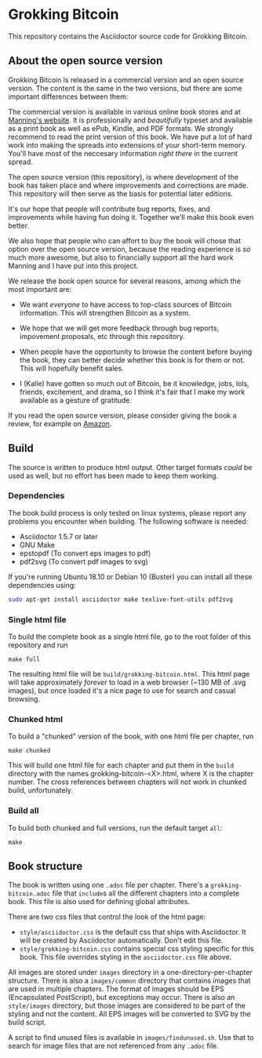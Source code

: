 # Grokking Bitcoin

This repository contains the Asciidoctor source code for Grokking
Bitcoin.

## About the open source version

Grokking Bitcoin is released in a commercial version and an open
source version. The content is the same in the two versions, but there
are some important differences between them:

The commercial version is available in various online book stores and
at
[Manning's website](https://www.manning.com/books/grokking-bitcoin). It
is professionally and _beautifully_ typeset and available as a print
book as well as ePub, Kindle, and PDF formats. We strongly recommend
to read the print version of this book. We have put a lot of hard work
into making the spreads into extensions of your short-term
memory. You'll have most of the neccesary information _right there_ in
the current spread.

The open source version (this repository), is where development of the
book has taken place and where improvements and corrections are
made. This repository will then serve as the basis for potential later
editions.

It's our hope that people will contribute bug reports, fixes, and
improvements while having fun doing it. Together we'll make this book
even better.

We also hope that people who can affort to buy the book will chose
that option over the open source version, because the reading
experience is _so_ much more awesome, but also to financially support
all the hard work Manning and I have put into this project.

We release the book open source for several reasons, among which the
most important are:

* We want _everyone_ to have access to top-class sources of Bitcoin
  information. This will strengthen Bitcoin as a system.
  
* We hope that we will get more feedback through bug reports,
  impovement proposals, etc through this repository.

* When people have the opportunity to browse the content before buying
  the book, they can better decide whether this book is for them or
  not. This will hopefully benefit sales.
  
* I (Kalle) have gotten so much out of Bitcoin, be it knowledge, jobs,
  lols, friends, excitement, and drama, so I think it's fair that I
  make my work available as a gesture of gratitude.
 
If you read the open source version, please consider giving the book a
review, for example on
[Amazon](https://www.amazon.com/Grokking-Bitcoin-Kalle-Rosenbaum/dp/1617294640).

## Build

The source is written to produce html output. Other target formats
*could* be used as well, but no effort has been made to keep them
working.

### Dependencies

The book build process is only tested on linux systems, please report
any problems you encounter when building. The following software is
needed:

* Asciidoctor 1.5.7 or later
* GNU Make
* epstopdf (To convert eps images to pdf)
* pdf2svg (To convert pdf images to svg)

If you're running Ubuntu 18.10 or Debian 10 (Buster) you can install
all these dependencies using:

```bash
sudo apt-get install asciidoctor make texlive-font-utils pdf2svg
```

### Single html file

To build the complete book as a single html file, go to the root
folder of this repository and run

```shell
make full
```

The resulting html file will be `build/grokking-bitcoin.html`. This
html page will take approximately _forever_ to load in a web browser
(~130 MB of .svg images), but once loaded it's a nice page to use for
search and casual browsing.

### Chunked html

To build a "chunked" version of the book, with one html file per
chapter, run

```shell
make chunked
```

This will build one html file for each chapter and put them in the
`build` directory with the names grokking-bitcoin-&lt;X>.html, where X
is the chapter number. The cross references between chapters will not
work in chunked build, unfortunately.

### Build all

To build both chunked and full versions, run the default target `all`:

```shell
make
```

## Book structure

The book is written using one `.adoc` file per chapter. There's a
`grokking-bitcoin.adoc` file that `include`s all the different
chapters into a complete book. This file is also used for defining
global attributes.

There are two css files that control the look of the html page:

* `style/asciidoctor.css` is the default css that ships with
  Asciidoctor. It will be created by Asciidoctor automatically. Don't
  edit this file.
* `style/grokking-bitcoin.css` contains special css styling specific
  for this book. This file overrides styling in the `asciidoctor.css`
  file above.

All images are stored under `images` directory in a
one-directory-per-chapter structure. There is also a `images/common`
directory that contains images that are used in multiple chapters. The
format of images should be EPS (Encapsulated PostScript), but
exceptions may occur. There is also an `style/images` directory, but
those images are considered to be part of the styling and not the
content. All EPS images will be converted to SVG by the build script.

A script to find unused files is available in
`images/findunused.sh`. Use that to search for image files that are
not referenced from any `.adoc` file.
